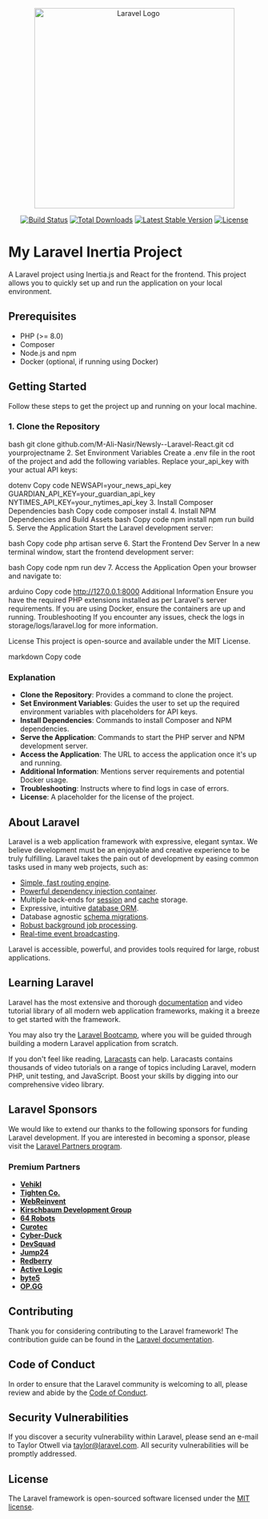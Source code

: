 <p align="center"><a href="https://laravel.com" target="_blank"><img src="https://raw.githubusercontent.com/laravel/art/master/logo-lockup/5%20SVG/2%20CMYK/1%20Full%20Color/laravel-logolockup-cmyk-red.svg" width="400" alt="Laravel Logo"></a></p>

<p align="center">
<a href="https://github.com/laravel/framework/actions"><img src="https://github.com/laravel/framework/workflows/tests/badge.svg" alt="Build Status"></a>
<a href="https://packagist.org/packages/laravel/framework"><img src="https://img.shields.io/packagist/dt/laravel/framework" alt="Total Downloads"></a>
<a href="https://packagist.org/packages/laravel/framework"><img src="https://img.shields.io/packagist/v/laravel/framework" alt="Latest Stable Version"></a>
<a href="https://packagist.org/packages/laravel/framework"><img src="https://img.shields.io/packagist/l/laravel/framework" alt="License"></a>
</p>



# My Laravel Inertia Project

A Laravel project using Inertia.js and React for the frontend. This project allows you to quickly set up and run the application on your local environment.

## Prerequisites

- PHP (>= 8.0)
- Composer
- Node.js and npm
- Docker (optional, if running using Docker)

## Getting Started

Follow these steps to get the project up and running on your local machine.

### 1. Clone the Repository

bash
git clone github.com/M-Ali-Nasir/Newsly--Laravel-React.git
cd yourprojectname
2. Set Environment Variables
Create a .env file in the root of the project and add the following variables. Replace your_api_key with your actual API keys:

dotenv
Copy code
NEWSAPI=your_news_api_key
GUARDIAN_API_KEY=your_guardian_api_key
NYTIMES_API_KEY=your_nytimes_api_key
3. Install Composer Dependencies
bash
Copy code
composer install
4. Install NPM Dependencies and Build Assets
bash
Copy code
npm install
npm run build
5. Serve the Application
Start the Laravel development server:

bash
Copy code
php artisan serve
6. Start the Frontend Dev Server
In a new terminal window, start the frontend development server:

bash
Copy code
npm run dev
7. Access the Application
Open your browser and navigate to:

arduino
Copy code
http://127.0.0.1:8000
Additional Information
Ensure you have the required PHP extensions installed as per Laravel's server requirements.
If you are using Docker, ensure the containers are up and running.
Troubleshooting
If you encounter any issues, check the logs in storage/logs/laravel.log for more information.

License
This project is open-source and available under the MIT License.

markdown
Copy code

### Explanation

- **Clone the Repository**: Provides a command to clone the project.
- **Set Environment Variables**: Guides the user to set up the required environment variables with placeholders for API keys.
- **Install Dependencies**: Commands to install Composer and NPM dependencies.
- **Serve the Application**: Commands to start the PHP server and NPM development server.
- **Access the Application**: The URL to access the application once it's up and running.
- **Additional Information**: Mentions server requirements and potential Docker usage.
- **Troubleshooting**: Instructs where to find logs in case of errors.
- **License**: A placeholder for the license of the project.




## About Laravel

Laravel is a web application framework with expressive, elegant syntax. We believe development must be an enjoyable and creative experience to be truly fulfilling. Laravel takes the pain out of development by easing common tasks used in many web projects, such as:

- [Simple, fast routing engine](https://laravel.com/docs/routing).
- [Powerful dependency injection container](https://laravel.com/docs/container).
- Multiple back-ends for [session](https://laravel.com/docs/session) and [cache](https://laravel.com/docs/cache) storage.
- Expressive, intuitive [database ORM](https://laravel.com/docs/eloquent).
- Database agnostic [schema migrations](https://laravel.com/docs/migrations).
- [Robust background job processing](https://laravel.com/docs/queues).
- [Real-time event broadcasting](https://laravel.com/docs/broadcasting).

Laravel is accessible, powerful, and provides tools required for large, robust applications.

## Learning Laravel

Laravel has the most extensive and thorough [documentation](https://laravel.com/docs) and video tutorial library of all modern web application frameworks, making it a breeze to get started with the framework.

You may also try the [Laravel Bootcamp](https://bootcamp.laravel.com), where you will be guided through building a modern Laravel application from scratch.

If you don't feel like reading, [Laracasts](https://laracasts.com) can help. Laracasts contains thousands of video tutorials on a range of topics including Laravel, modern PHP, unit testing, and JavaScript. Boost your skills by digging into our comprehensive video library.

## Laravel Sponsors

We would like to extend our thanks to the following sponsors for funding Laravel development. If you are interested in becoming a sponsor, please visit the [Laravel Partners program](https://partners.laravel.com).

### Premium Partners

- **[Vehikl](https://vehikl.com/)**
- **[Tighten Co.](https://tighten.co)**
- **[WebReinvent](https://webreinvent.com/)**
- **[Kirschbaum Development Group](https://kirschbaumdevelopment.com)**
- **[64 Robots](https://64robots.com)**
- **[Curotec](https://www.curotec.com/services/technologies/laravel/)**
- **[Cyber-Duck](https://cyber-duck.co.uk)**
- **[DevSquad](https://devsquad.com/hire-laravel-developers)**
- **[Jump24](https://jump24.co.uk)**
- **[Redberry](https://redberry.international/laravel/)**
- **[Active Logic](https://activelogic.com)**
- **[byte5](https://byte5.de)**
- **[OP.GG](https://op.gg)**

## Contributing

Thank you for considering contributing to the Laravel framework! The contribution guide can be found in the [Laravel documentation](https://laravel.com/docs/contributions).

## Code of Conduct

In order to ensure that the Laravel community is welcoming to all, please review and abide by the [Code of Conduct](https://laravel.com/docs/contributions#code-of-conduct).

## Security Vulnerabilities

If you discover a security vulnerability within Laravel, please send an e-mail to Taylor Otwell via [taylor@laravel.com](mailto:taylor@laravel.com). All security vulnerabilities will be promptly addressed.

## License

The Laravel framework is open-sourced software licensed under the [MIT license](https://opensource.org/licenses/MIT).
